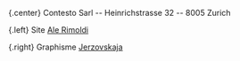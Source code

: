 {.center}
Contesto Sarl -- Heinrichstrasse 32 -- 8005 Zurich

{.left}
Site [Ale Rimoldi](http://ideale.ch)

{.right}
Graphisme [Jerzovskaja](http://illustration.ch)
